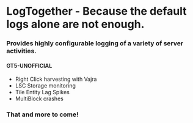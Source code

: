 # LogTogether - Because the default logs alone are not enough.
### Provides highly configurable logging of a variety of server activities.
#### GT5-UNOFFICIAL
- Right Click harvesting with Vajra
- LSC Storage monitoring
- Tile Entity Lag Spikes
- MultiBlock crashes

### That and more to come!